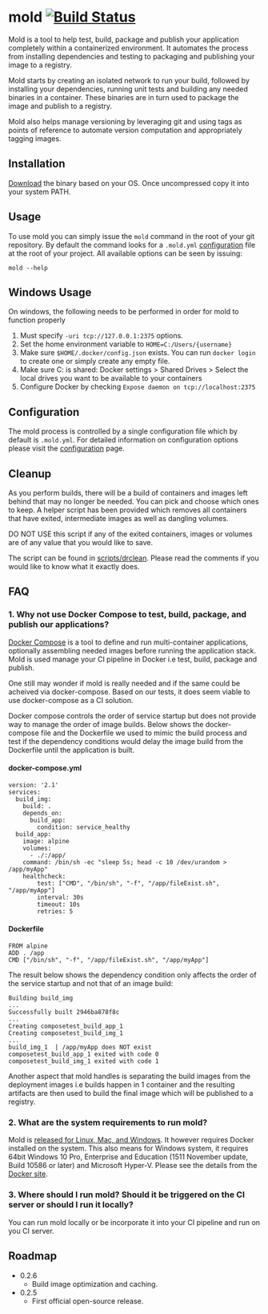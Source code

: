 # mold [![Build Status](https://travis-ci.org/d3sw/mold.svg?branch=master)](https://travis-ci.org/d3sw/mold)
Mold is a tool to help test, build, package and publish your application completely within a containerized environment.
It automates the process from installing dependencies and testing to packaging and publishing your image to a registry.

Mold starts by creating an isolated network to run your build, followed by installing your dependencies, running
unit tests and building any needed binaries in a container.  These binaries are in turn used to package the
image and publish to a registry.

Mold also helps manage versioning by leveraging git and using tags as points of reference to automate
version computation and appropriately tagging images.

## Installation
[Download](https://github.com/d3sw/mold/releases) the binary based on your OS.  Once uncompressed copy it into your system PATH.

## Usage
To use mold you can simply issue the `mold` command in the root of your git
repository.  By default the command looks for a `.mold.yml` [configuration](#Configuration) file at
the root of your project.  All available options can be seen by issuing:
```
mold --help
```

## Windows Usage
On windows, the following needs to be performed in order for mold to function properly

1. Must specify `-uri tcp://127.0.0.1:2375` options.
2. Set the home environment variable to `HOME=C:/Users/{username}`
3. Make sure `$HOME/.docker/config.json` exists.  You can run `docker login` to create one or simply create any empty file.
4. Make sure C: is shared: Docker settings > Shared Drives > Select the local drives you want to be available to your containers
5. Configure Docker by checking `Expose daemon on tcp://localhost:2375`

## Configuration
The mold process is controlled by a single configuration file which by default is `.mold.yml`.  For detailed
information on configuration options please visit the [configuration](docs/Configuration.md) page.

## Cleanup
As you perform builds, there will be a build of containers and images left behind that may no
longer be needed.  You can pick and choose which ones to keep.  A helper script has been provided
which removes all containers that have exited, intermediate images as well as dangling volumes.

DO NOT USE this script if any of the exited containers, images or volumes are of any value that
you would like to save.

The script can be found in [scripts/drclean](scripts/drclean).  Please read the comments if you would like to know
what it exactly does.

## FAQ

### 1. Why not use Docker Compose to test, build, package, and publish our applications?

[Docker Compose](https://docs.docker.com/compose/overview/) is a tool to define and run multi-container applications, optionally
assembling needed images before running the application stack.  Mold is used manage your CI pipeline in Docker i.e test, build,
package and publish.

One still may wonder if mold is really needed and if the same could be acheived via docker-compose. Based on our tests, it does
seem viable to use docker-compose as a CI solution.

Docker compose controls the order of service startup but does not provide way to manage the order of image builds. Below shows the
docker-compose file and the Dockerfile we used to mimic the build process and test if the dependency conditions would delay the
image build from the Dockerfile until the application is built.

#### docker-compose.yml

```
version: '2.1'
services:
  build_img:
    build: .
    depends_on:
      build_app:
        condition: service_healthy
  build_app:
    image: alpine
    volumes:
      - ./:/app/
    command: /bin/sh -ec "sleep 5s; head -c 10 /dev/urandom > /app/myApp"
    healthcheck:
        test: ["CMD", "/bin/sh", "-f", "/app/fileExist.sh", "/app/myApp"]
        interval: 30s
        timeout: 10s
        retries: 5
```

#### Dockerfile

```
FROM alpine
ADD . /app
CMD ["/bin/sh", "-f", "/app/fileExist.sh", "/app/myApp"]
```

The result below shows the dependency condition only affects the order of the service startup and not that of an image build:

```
Building build_img
...
Successfully built 2946ba878f8c
...
Creating composetest_build_app_1
Creating composetest_build_img_1
...
build_img_1  | /app/myApp does NOT exist
composetest_build_app_1 exited with code 0
composetest_build_img_1 exited with code 1
```

Another aspect that mold handles is separating the build images from the deployment images i.e builds happen in 1 container
and the resulting artifacts are then used to build the final image which will be published to a registry.

### 2. What are the system requirements to run mold?

Mold is [released for Linux, Mac, and Windows](https://github.com/d3sw/mold/releases). It however requires Docker installed on the system. This also means for Windows system, it requires 64bit Windows 10 Pro, Enterprise and Education (1511 November update, Build 10586 or later) and Microsoft Hyper-V. Please see the details from the [Docker site](https://docs.docker.com/docker-for-windows/).

### 3. Where should I run mold? Should it be triggered on the CI server or should I run it locally?

You can run mold locally or be incorporate it into your CI pipeline and run on you CI server.

## Roadmap
- 0.2.6
    - Build image optimization and caching.
- 0.2.5
    - First official open-source release.
